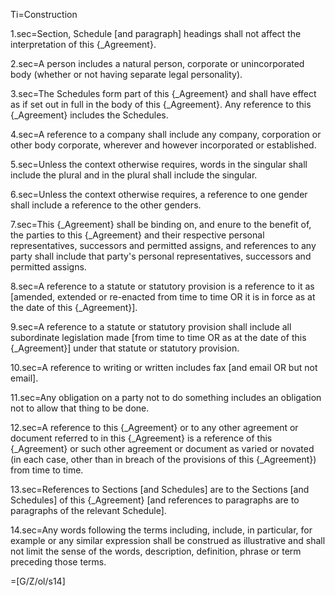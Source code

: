 Ti=Construction

1.sec=Section, Schedule [and paragraph] headings shall not affect the interpretation of this {_Agreement}.

2.sec=A person includes a natural person, corporate or unincorporated body (whether or not having separate legal personality).

3.sec=The Schedules form part of this {_Agreement} and shall have effect as if set out in full in the body of this {_Agreement}. Any reference to this {_Agreement} includes the Schedules.

4.sec=A reference to a company shall include any company, corporation or other body corporate, wherever and however incorporated or established.

5.sec=Unless the context otherwise requires, words in the singular shall include the plural and in the plural shall include the singular.

6.sec=Unless the context otherwise requires, a reference to one gender shall include a reference to the other genders. 

7.sec=This {_Agreement} shall be binding on, and enure to the benefit of, the parties to this {_Agreement} and their respective personal representatives, successors and permitted assigns, and references to any party shall include that party's personal representatives, successors and permitted assigns.

8.sec=A reference to a statute or statutory provision is a reference to it as [amended, extended or re-enacted from time to time OR it is in force as at the date of this {_Agreement}].

9.sec=A reference to a statute or statutory provision shall include all subordinate legislation made [from time to time OR as at the date of this {_Agreement}] under that statute or statutory provision.

10.sec=A reference to writing or written includes fax [and email OR but not email].

11.sec=Any obligation on a party not to do something includes an obligation not to allow that thing to be done.

12.sec=A reference to this {_Agreement} or to any other agreement or document referred to in this {_Agreement} is a reference of this {_Agreement} or such other agreement or document as varied or novated (in each case, other than in breach of the provisions of this {_Agreement}) from time to time.

13.sec=References to Sections [and Schedules] are to the Sections [and Schedules] of this {_Agreement} [and references to paragraphs are to paragraphs of the relevant Schedule].

14.sec=Any words following the terms including, include, in particular, for example or any similar expression shall be construed as illustrative and shall not limit the sense of the words, description, definition, phrase or term preceding those terms.

=[G/Z/ol/s14]
